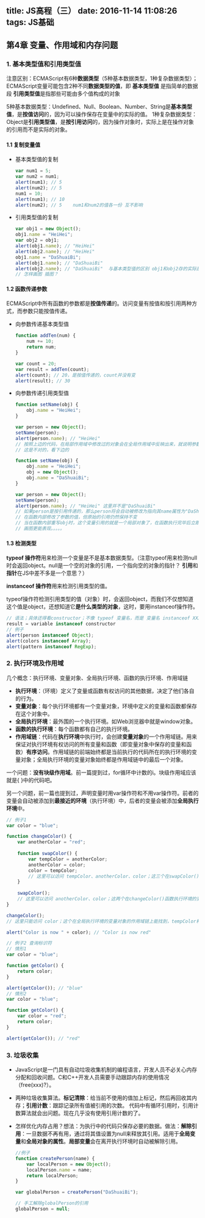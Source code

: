 title: JS高程（三）
date: 2016-11-14 11:08:26
tags: JS基础
---
## 第4章 变量、作用域和内存问题

### 1. 基本类型值和引用类型值

注意区别：ECMAScript有6种**数据类型**（5种基本数据类型，1种复杂数据类型）；ECMAScript变量可能包含2种不同**数据类型的值**，即
**基本类型值** 是指简单的数据段
**引用类型值**是指那些可能由多个值构成的对象

5种基本数据类型：Undefined、Null、Boolean、Number、String是**基本类型值**，是**按值访问**的，因为可以操作保存在变量中的实际的值。
1种复杂数据类型：Object是**引用类型值**，是**按引用访问**的，因为操作对象时，实际上是在操作对象的引用而不是实际的对象。
<!--more-->

#### 1.1 复制变量值
* 基本类型值的复制
    ``` javascript
    var num1 = 5;
    var num2 = num1;
    alert(num1); // 5
    alert(num2); // 5
    num1 = 10;
    alert(num1); // 10
    alert(num2); // 5    num1和num2的值各一份 互不影响
    ```

* 引用类型值的复制
    ``` javascript
    var obj1 = new Object();
    obj1.name = "HeiHei";
    var obj2 = obj1;
    alert(obj1.name); // "HeiHei"
    alert(obj2.name); // "HeiHei"
    obj1.name = "DaShuaiBi";
    alert(obj1.name); // "DaShuaiBi"
    alert(obj2.name); // "DaShuaiBi"  与基本类型值的区别 obj1和obj2存的实际是指针，指向同一个对象
    // 怎样画图 插图？
    ```

#### 1.2 函数传递参数
ECMAScript中所有函数的参数都是**按值传递**的。访问变量有按值和按引用两种方式，而参数只能按值传递。

* 向参数传递基本类型值
   
    ``` javascript
    function addTen(num) {
        num += 10;
        return num;
    }    

    var count = 20;
    var result = addTen(count);
    alert(count); // 20，是按值传递的，count并没有变
    alert(result); // 30
    ```

* 向参数传递引用类型值

    ``` javascript
    function setName(obj) {
        obj.name = "HeiHei";
    }

    var person = new Object();
    setName(person);
    alert(person.name); // "HeiHei"
    // 按照上边的代码，在局部作用域中修改过的对象会在全局作用域中反映出来，就说明参数是按引用传递的？
    // 这是不对的，看下边的
    
    function setName(obj) {
        obj.name = "HeiHei";
        obj = new Object();
        obj.name = "DaShuaiBi";
    }

    var person = new Object();
    setName(person);
    alert(person.name); // "HeiHei" 这里并不是"DaShuaiBi"
    // 如果person是按引用传递的，那么person将会自动被修改为指向其name属性为"DaShuaiBi"的新对象
    // 在函数内部修改了参数的值，但原始的引用仍然保持不变
    // 当在函数内部重写obj时，这个变量引用的就是一个局部对象了，在函数执行完毕后立即被销毁
    // 画图更能表现。。。。。
    ```

#### 1.3 检测类型
**typeof 操作符**用来检测一个变量是不是基本数据类型。（注意typeof用来检测null时会返回object。null是一个空的对象的引用，一个指向空的对象的指针？ **引用**和**指针**在JS中差不多是一个意思？）

**instanceof 操作符**用来检测引用类型的值。

typeof操作符检测引用类型的值（对象）时，会返回object，而我们不仅想知道这个值是object，还想知道它**是什么类型的对象**，这时，要用instanceof操作符。
``` javascript
// 语法；具体还得看constructor；不像 typeof 变量名，而是 变量名 instanceof XXX
result = variable instanceof constructor
// 例子
alert(person instanceof Object);
alert(colors instanceof Array);
alert(pattern instanceof RegExp);
```

### 2. 执行环境及作用域
几个概念：执行环境、变量对象、全局执行环境、函数的执行环境、作用域链
* **执行环境**：（环境）定义了变量或函数有权访问的其他数据，决定了他们各自的行为。
* **变量对象**：每个执行环境都有一个变量对象，环境中定义的变量和函数都保存在这个对象中。
* **全局执行环境**：最外围的一个执行环境。如Web浏览器中就是window对象。
* **函数的执行环境**：每个函数都有自己的执行环境。
* **作用域链**：代码在**执行环境**中执行时，会创建**变量对象**的一个作用域链。用来保证对执行环境有权访问的所有变量和函数（即变量对象中保存的变量和函数）**有序访问**。作用域链的前端始终都是当前执行的代码所在的执行环境的变量对象；全局执行环境的变量对象始终都是作用域链中的最后一个对象。

一个问题：**没有块级作用域**。前一篇提到过，for循环中计数的i。块级作用域应该就是{ }中的代码吧。

另一个问题，前一篇也提到过，声明变量时用var操作符和不用var操作符。前者的变量会自动被添加到**最接近的环境**（执行环境）中，后者的变量会被添加**全局执行环境**中。

``` javascript
// 例子1 
var color = "blue";

function changeColor() {
    var anotherColor = "red";
    
    function swapColor() {
        var tempColor = anotherColor;
        anotherColor = color;
        color = tempColor;
        // 这里可以访问 tempColor、anotherColor、color；这三个在swapColor()函数执行环境的变量对像的作用域链上能找到
    }
    
    swapColor();
    // 这里可以访问 anotherColor、color；这两个在changeColor()函数执行环境的变量对象的作用域链上能找到，tempColor找不到了。
}

changeColor();
// 这里只能访问 color；这个在全局执行环境的变量对象的作用域链上能找到，tempColor和anotherColor找不到了。

alert("Color is now " + color); // "Color is now red"

// 例子2 查询标识符
// 情形1
var color = "blue";

function getColor() {
    return color;
}

alert(getColor()); // "blue"
// 情形2
var color = "blue";

function getColor() {
    var color = "red";
    return color;
}

alert(getColor()); // "red"
```

### 3. 垃圾收集

* JavaScript是一门具有自动垃圾收集机制的编程语言，开发人员不必关心内存分配和回收问题。C和C++开发人员需要手动跟踪内存的使用情况（free(xxx)?）。

* 两种垃圾收集算法。**标记清除**：给当前不使用的值加上标记，然后再回收其内存；**引用计数**：跟踪记录所有值被引用的次数。 代码中有循环引用时，引用计数算法就会出问题。现在几乎没有使用引用计数的了。

* 怎样优化内存占用？想法：为执行中的代码只保存必要的数据。做法：**解除引用**：一旦数据不再有用，通过将其值设置为null来释放其引用。适用于**全局变量**和**全局对象的属性**。**局部变量**会在离开执行环境时自动被解除引用。
    
    ``` javascript
    //例子
    function createPerson(name) {
        var localPerson = new Object();
        localPerson.name = name;
        return localPerson;
    }

    var globalPerson = createPerson("DaShuaiBi");

    // 手工解除globalPerson的引用
    globalPerson = null;
    ```







